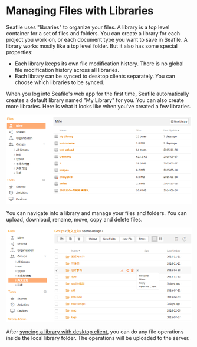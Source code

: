 # Managing Files with Libraries

Seafile uses "libraries" to organize your files. A library is a top level container for a set of files and folders. You can create a library for each project you work on, or each document type you want to save in Seafile. A library works mostly like a top level folder. But it also has some special properties:

* Each library keeps its own file modification history. There is no global file modification history across all libraries.
* Each library can be synced to desktop clients separately. You can choose which libraries to be synced.

When you log into Seafile's web app for the first time, Seafile automatically creates a default library named "My Library" for you. You can also create more libraries. Here is what it looks like when you've created a few libraries.

![](./imgs/libraries_view.png)

You can navigate into a library and manage your files and folders. You can upload, download, rename, move, copy and delete files.

![](./imgs/library_browse.png)

After [syncing a library with desktop client](../syncing_client/install_sync.md), you can do any file operations inside the local library folder. The operations will be uploaded to the server.